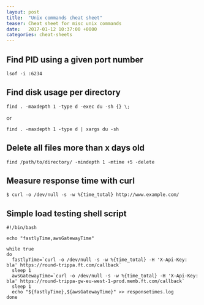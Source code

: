 ```yaml
---
layout: post
title:  "Unix commands cheat sheet"
teaser: Cheat sheet for misc unix commands
date:   2017-01-12 10:37:00 +0000
categories: cheat-sheets
---
```


## Find PID using a given port number
```shell
lsof -i :6234
```

## Find disk usage per directory
```shell
find . -maxdepth 1 -type d -exec du -sh {} \;
```
or       
```shell
find . -maxdepth 1 -type d | xargs du -sh
```

## Delete all files more than x days old
```shell
find /path/to/directory/ -mindepth 1 -mtime +5 -delete
```

## Measure response time with curl
```shell
$ curl -o /dev/null -s -w %{time_total} http://www.example.com/
```

## Simple load testing shell script
```shell
#!/bin/bash

echo "fastlyTime,awsGatewayTime"

while true
do
  fastlyTime=`curl -o /dev/null -s -w %{time_total} -H 'X-Api-Key: bla' https://round-trippa.ft.com/callback`
  sleep 1
  awsGatewayTime=`curl -o /dev/null -s -w %{time_total} -H 'X-Api-Key: bla' https://round-trippa-gw-eu-west-1-prod.memb.ft.com/callback`
  sleep 1
  echo "${fastlyTime},${awsGatewayTime}" >> responsetimes.log
done
```
